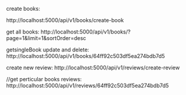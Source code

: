 create books:

http://localhost:5000/api/v1/books/create-book

get all books:
http://localhost:5000/api/v1/books/?page=1&limit=1&sortOrder=desc

getsingleBook update and delete:
http://localhost:5000/api/v1/books/64ff92c503df5ea274bdb7d5

create new review:
http://localhost:5000/api/v1/reviews/create-review

//get perticular books reviews:
http://localhost:5000/api/v1/reviews/64ff92c503df5ea274bdb7d5
